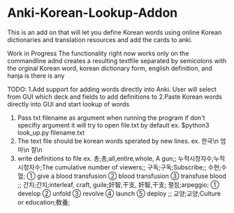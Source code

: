 # Anki-Korean-Lookup-Addon
This is an add on that will let you define Korean words using online Korean dictionaries and translation resources and add the cards to anki.

Work in Progress
The functionality right now works only on the commandline adnd creates a resulting textfile separated by semicolons with the
orginal Korean word, korean dictionary form, english definition, and hanja is there is any

TODO: 
1.Add support for adding words directly into Anki.
  User will select from GUI which deck and fields to add definitions to
2.Paste Korean words directly into GUI and start lookup of words

1. Pass txt filename as argument when running the program
  if don't specifiy argument it will try to open file.txt by default
  ex. $python3 look_up.py filename.txt
2. The text file should be korean words sperated by new lines.
ex. 
한국\n
엄마\n
절\n
3. write definitions to file
ex. 
총;총;all,entire,whole, A gun;;
누적시청자수;누적시청자수;The cumulative number of viewers;;
구독;구독;Subscribe;;
수현;수혈; ①  give a blood transfusion ②  blood transfusion ③  transfuse   blood  ;;
간지;간지;interleaf, craft, guile;奸智,干支, 奸智,干支;
펼침;arpeggio; ①  develop ②  unfold ③  revolve ④  launch ⑤  deploy  ;;
교양;교양;Culture or  education;敎養;

